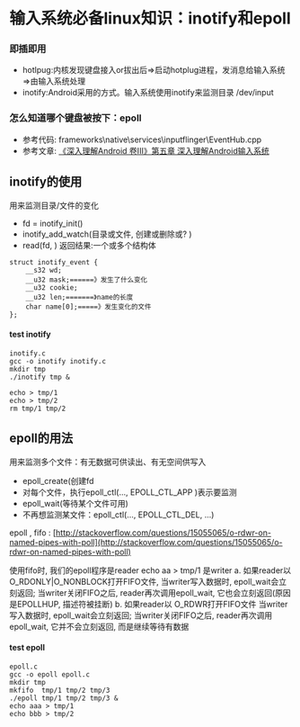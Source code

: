 # 输入系统必备linux知识：inotify和epoll
### 即插即用
* hotlpug:内核发现键盘接入or拔出后=>启动hotplug进程，发消息给输入系统=>由输入系统处理
* inotify:Android采用的方式。输入系统使用inotify来监测目录 /dev/input

### 怎么知道哪个键盘被按下：epoll


* 参考代码:
frameworks\native\services\inputflinger\EventHub.cpp
* 参考文章:
[《深入理解Android 卷III》第五章 深入理解Android输入系统](http://blog.csdn.net/innost/article/details/47660387)

## inotify的使用
用来监测目录/文件的变化
* fd = inotify_init()
* inotify_add_watch(目录或文件, 创建或删除或? )
* read(fd, )
	返回结果:一个或多个结构体
```
struct inotify_event {
	__s32 wd;
	__u32 mask;======》发生了什么变化
	__u32 cookie;
	__u32 len;=======》name的长度
	char name[0];=====》发生变化的文件
};
```
#### test inotify

```
inotify.c
gcc -o inotify inotify.c
mkdir tmp
./inotify tmp &

echo > tmp/1
echo > tmp/2
rm tmp/1 tmp/2
```

## epoll的用法
用来监测多个文件：有无数据可供读出、有无空间供写入
* epoll_create(创建fd
* 对每个文件，执行epoll_ctl(..., EPOLL_CTL_APP )表示要监测
* epoll_wait(等待某个文件可用)
* 不再想监测某文件：epoll_ctl(..., EPOLL_CTL_DEL, ...)

epoll , fifo :
[http://stackoverflow.com/questions/15055065/o-rdwr-on-named-pipes-with-poll](http://stackoverflow.com/questions/15055065/o-rdwr-on-named-pipes-with-poll)

使用fifo时, 我们的epoll程序是reader
echo aa > tmp/1 是writer
a.
如果reader以 O_RDONLY|O_NONBLOCK打开FIFO文件,
当writer写入数据时, epoll_wait会立刻返回;
当writer关闭FIFO之后, reader再次调用epoll_wait, 它也会立刻返回(原因是EPOLLHUP, 描述符被挂断)
b.
如果reader以 O_RDWR打开FIFO文件
当writer写入数据时, epoll_wait会立刻返回;
当writer关闭FIFO之后, reader再次调用epoll_wait, 它并不会立刻返回, 而是继续等待有数据

#### test epoll
```
epoll.c
gcc -o epoll epoll.c
mkdir tmp
mkfifo  tmp/1 tmp/2 tmp/3
./epoll tmp/1 tmp/2 tmp/3 &
echo aaa > tmp/1
echo bbb > tmp/2
```
